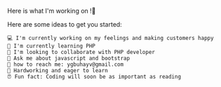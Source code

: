 Here is what I'm working on !👋

Here are some ideas to get you started:

    💻 I'm currently working on my feelings and making customers happy
    📗 I'm currently learning PHP
    🤗 I'm looking to collaborate with PHP developer
    💞 Ask me about javascript and bootstrap
    🙌 how to reach me: ygbuhayv@gmail.com
    💟 Hardworking and eager to learn
    ⏰ Fun fact: Coding will soon be as important as reading
